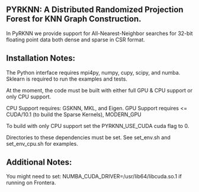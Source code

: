 ## PYRKNN: A Distributed Randomized Projection Forest for KNN Graph Construction. 

In PyRKNN we provide support for All-Nearest-Neighbor searches for 32-bit floating point data both dense and sparse in CSR format. 




Installation Notes:
--
The Python interface requires mpi4py, numpy, cupy, scipy, and numba. 
Sklearn is required to run the examples and tests. 



At the moment, the code must be built with either full GPU & CPU support or only CPU support. 

CPU Support requires: GSKNN, MKL, and Eigen. 
GPU Support requires <= CUDA/10.1 (to build the Sparse Kernels), MODERN_GPU

To build with only CPU support set the PYRKNN_USE_CUDA cuda flag to 0. 

Directories to these dependencies must be set. See set_env.sh and set_env_cpu.sh for examples. 


Additional Notes:
----

You might need to set: NUMBA_CUDA_DRIVER=/usr/lib64/libcuda.so.1 if running on Frontera. 





